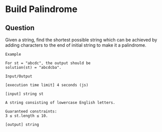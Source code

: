 # Build Palindrome

## Question

Given a string, find the shortest possible string which can be achieved by adding characters to the end of initial string to make it a palindrome.




```
Example

For st = "abcdc", the output should be
solution(st) = "abcdcba".

Input/Output

[execution time limit] 4 seconds (js)

[input] string st

A string consisting of lowercase English letters.

Guaranteed constraints:
3 ≤ st.length ≤ 10.

[output] string


```
